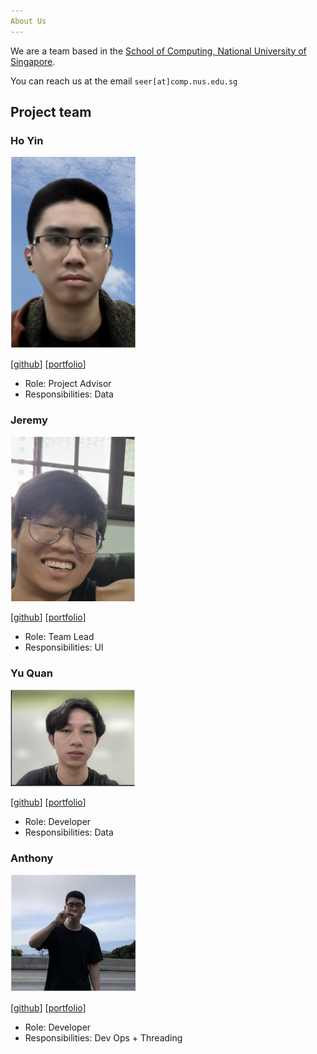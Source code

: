 ```yaml
---
About Us
---
```


We are a team based in the [School of Computing, National University of Singapore](http://www.comp.nus.edu.sg).

You can reach us at the email `seer[at]comp.nus.edu.sg`

## Project team

### Ho Yin

<img src="images/lhy-hoyin.png" width="200px">

[[github](https://github.com/lhy-hoyin)]
[[portfolio](team/johndoe.md)]

* Role: Project Advisor
* Responsibilities: Data

### Jeremy

<img src="images/jrmckh.png" width="200px">

[[github](http://github.com/JrmCkh)]
[[portfolio](team/johndoe.md)]

* Role: Team Lead
* Responsibilities: UI

### Yu Quan

<img src="images/bigheartsmallbrain.png" width="200px">

[[github](http://github.com/BigheartSmallbrain)] [[portfolio](team/johndoe.md)]

* Role: Developer
* Responsibilities: Data

### Anthony

<img src="images/anthonynmh.png" width="200px">

[[github](http://github.com/anthonynmh)]
[[portfolio](team/johndoe.md)]

* Role: Developer
* Responsibilities: Dev Ops + Threading
